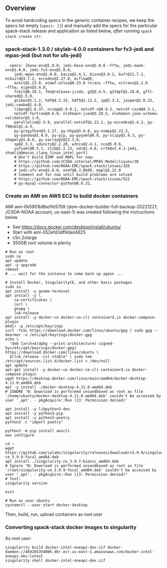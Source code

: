 ## Overview

To avoid hardcoding specs in the generic container recipes, we keep the specs list empty (`specs: []`) and manually add the specs for the particular spack-stack release and application as listed below, *after* running `spack stack create ctr`.

### spack-stack-1.3.0 / skylab-4.0.0 containers for fv3-jedi and mpas-jedi (but not for ufs-jedi)
```
  specs: [base-env@1.0.0, jedi-base-env@1.0.0 ~fftw, jedi-ewok-env@1.0.0, jedi-fv3-env@1.0.0,
    jedi-mpas-env@1.0.0, bacio@2.4.1, bison@3.8.2, bufr@11.7.1, ecbuild@3.7.2, eccodes@2.27.0, ecflow@5,
    eckit@1.23.0, ecmwf-atlas@0.33.0 +trans ~fftw, ectrans@1.2.0 ~fftw, eigen@3.4.0,
    fckit@0.10.1, fms@release-jcsda, g2@3.4.5, g2tmpl@1.10.0, gftl-shared@1.5.0,
    gsibec@1.1.2, hdf@4.2.15, hdf5@1.12.2, ip@3.3.3, jasper@2.0.32, jedi-cmake@1.4.0,
    libpng@1.6.37, nccmp@1.9.0.1, netcdf-c@4.9.2, netcdf-cxx4@4.3.1,
    netcdf-fortran@4.6.0, nlohmann-json@3.10.5, nlohmann-json-schema-validator@2.1.0,
    parallelio@2.5.9, parallel-netcdf@1.12.2, py-eccodes@1.4.2, py-f90nml@1.4.3,
    py-gitpython@3.1.27, py-h5py@3.6.0, py-numpy@1.22.3,
    py-pandas@1.4.0, py-pip, py-pyyaml@6.0, py-scipy@1.9.3, py-shapely@1.8.0, py-xarray@2022.3.0,
    sp@2.3.3, udunits@2.2.28, w3nco@2.4.1, nco@5.0.6,
    yafyaml@0.5.1, zlib@1.2.13, odc@1.4.6, crtm@v2.4.1-jedi, shumlib@macos_clang_linux_intel_port]
    # Don't build ESMF and MAPL for now:
    # https://github.com/JCSDA-internal/MPAS-Model/issues/38
    # https://github.com/NOAA-EMC/spack-stack/issues/326
    # jedi-ufs-env@1.0.0, esmf@8.3.0b09, mapl@2.22.0
    # Comment out for now until build problems are solved
    # https://github.com/NOAA-EMC/spack-stack/issues/522
    # py-mysql-connector-python@8.0.32, 
```

### Create an AMI on AWS EC2 to build docker containers

AMI ami-0b5951b8be1fe5709 (dom-docker-builder-full-backup-20221221; JCSDA-NOAA account, us-east-1) was created following the instructions below

- See https://docs.docker.com/desktop/install/ubuntu/
- Start with ami-052efd3df9dad4825
- c5n.2xlarge
- 350GB root volume is plenty
```
# Run as root
sudo su
apt update
apt -y upgrade
reboot
# ... wait for the instance to come back up again ...

# Install Docker, SingularityCE, and other basic packages
sudo su
apt install -y gnome-terminal
apt install -y \
    ca-certificates \
    curl \
    gnupg \
    lsb-release
apt install -y docker-ce docker-ce-cli containerd.io docker-compose-plugin
mkdir -p /etc/apt/keyrings
curl -fsSL https://download.docker.com/linux/ubuntu/gpg | sudo gpg --dearmor -o /etc/apt/keyrings/docker.gpg
echo \
  "deb [arch=$(dpkg --print-architecture) signed-by=/etc/apt/keyrings/docker.gpg] https://download.docker.com/linux/ubuntu \
  $(lsb_release -cs) stable" | sudo tee /etc/apt/sources.list.d/docker.list > /dev/null
apt update
apt-get install -y docker-ce docker-ce-cli containerd.io docker-compose-plugin
wget https://desktop.docker.com/linux/main/amd64/docker-desktop-4.11.0-amd64.deb
apt -y install ./docker-desktop-4.11.0-amd64.deb
# IGNORE 'N: Download is performed unsandboxed as root as file '/home/ubuntu/docker-desktop-4.11.0-amd64.deb' couldn't be accessed by user '_apt'. - pkgAcquire::Run (13: Permission denied)'

apt install -y libpython3-dev
apt install -y python3-pip
apt install -y python3-poetry
python3 -c "import poetry"

python3 -m pip install awscli
aws configure

cd ~
wget https://github.com/sylabs/singularity/releases/download/v3.9.9/singularity-ce_3.9.9-focal_amd64.deb
apt install ./singularity-ce_3.9.7-bionic_amd64.deb
# Ignore "N: Download is performed unsandboxed as root as file '/root/singularity-ce_3.9.9-focal_amd64.deb' couldn't be accessed by user '_apt'. - pkgAcquire::Run (13: Permission denied)"
# Test:
singularity version

exit

# Run as user ubuntu
systemctl --user start docker-desktop
```
Then, build, run, upload containers as root user

### Converting spack-stack docker images to singularity
As root user:
```
singularity build docker-intel-oneapi-dev.sif docker-daemon://469205354006.dkr.ecr.us-east-1.amazonaws.com/docker-intel-oneapi-dev:latest
singularity shell docker-intel-oneapi-dev.sif
```
